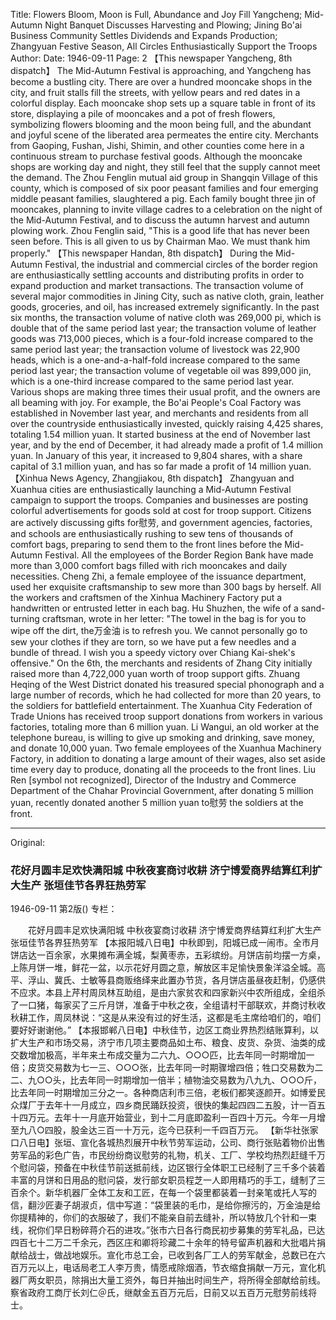 Title: Flowers Bloom, Moon is Full, Abundance and Joy Fill Yangcheng; Mid-Autumn Night Banquet Discusses Harvesting and Plowing; Jining Bo'ai Business Community Settles Dividends and Expands Production; Zhangyuan Festive Season, All Circles Enthusiastically Support the Troops
Author:
Date: 1946-09-11
Page: 2
    【This newspaper Yangcheng, 8th dispatch】 The Mid-Autumn Festival is approaching, and Yangcheng has become a bustling city. There are over a hundred mooncake shops in the city, and fruit stalls fill the streets, with yellow pears and red dates in a colorful display. Each mooncake shop sets up a square table in front of its store, displaying a pile of mooncakes and a pot of fresh flowers, symbolizing flowers blooming and the moon being full, and the abundant and joyful scene of the liberated area permeates the entire city. Merchants from Gaoping, Fushan, Jishi, Shimin, and other counties come here in a continuous stream to purchase festival goods. Although the mooncake shops are working day and night, they still feel that the supply cannot meet the demand. The Zhou Fenglin mutual aid group in Shangqin Village of this county, which is composed of six poor peasant families and four emerging middle peasant families, slaughtered a pig. Each family bought three jin of mooncakes, planning to invite village cadres to a celebration on the night of the Mid-Autumn Festival, and to discuss the autumn harvest and autumn plowing work. Zhou Fenglin said, "This is a good life that has never been seen before. This is all given to us by Chairman Mao. We must thank him properly."
    【This newspaper Handan, 8th dispatch】 During the Mid-Autumn Festival, the industrial and commercial circles of the border region are enthusiastically settling accounts and distributing profits in order to expand production and market transactions. The transaction volume of several major commodities in Jining City, such as native cloth, grain, leather goods, groceries, and oil, has increased extremely significantly. In the past six months, the transaction volume of native cloth was 269,000 pi, which is double that of the same period last year; the transaction volume of leather goods was 713,000 pieces, which is a four-fold increase compared to the same period last year; the transaction volume of livestock was 22,900 heads, which is a one-and-a-half-fold increase compared to the same period last year; the transaction volume of vegetable oil was 899,000 jin, which is a one-third increase compared to the same period last year. Various shops are making three times their usual profit, and the owners are all beaming with joy. For example, the Bo'ai People's Coal Factory was established in November last year, and merchants and residents from all over the countryside enthusiastically invested, quickly raising 4,425 shares, totaling 1.54 million yuan. It started business at the end of November last year, and by the end of December, it had already made a profit of 1.4 million yuan. In January of this year, it increased to 9,804 shares, with a share capital of 3.1 million yuan, and has so far made a profit of 14 million yuan.
    【Xinhua News Agency, Zhangjiakou, 8th dispatch】 Zhangyuan and Xuanhua cities are enthusiastically launching a Mid-Autumn Festival campaign to support the troops. Companies and businesses are posting colorful advertisements for goods sold at cost for troop support. Citizens are actively discussing gifts for慰劳, and government agencies, factories, and schools are enthusiastically rushing to sew tens of thousands of comfort bags, preparing to send them to the front lines before the Mid-Autumn Festival. All the employees of the Border Region Bank have made more than 3,000 comfort bags filled with rich mooncakes and daily necessities. Cheng Zhi, a female employee of the issuance department, used her exquisite craftsmanship to sew more than 300 bags by herself. All the workers and craftsmen of the Xinhua Machinery Factory put a handwritten or entrusted letter in each bag. Hu Shuzhen, the wife of a sand-turning craftsman, wrote in her letter: "The towel in the bag is for you to wipe off the dirt, the万金油 is to refresh you. We cannot personally go to sew your clothes if they are torn, so we have put a few needles and a bundle of thread. I wish you a speedy victory over Chiang Kai-shek's offensive." On the 6th, the merchants and residents of Zhang City initially raised more than 4,722,000 yuan worth of troop support gifts. Zhuang Heqing of the West District donated his treasured special phonograph and a large number of records, which he had collected for more than 20 years, to the soldiers for battlefield entertainment. The Xuanhua City Federation of Trade Unions has received troop support donations from workers in various factories, totaling more than 6 million yuan. Li Wangui, an old worker at the telephone bureau, is willing to give up smoking and drinking, save money, and donate 10,000 yuan. Two female employees of the Xuanhua Machinery Factory, in addition to donating a large amount of their wages, also set aside time every day to produce, donating all the proceeds to the front lines. Liu Ren [symbol not recognized], Director of the Industry and Commerce Department of the Chahar Provincial Government, after donating 5 million yuan, recently donated another 5 million yuan to慰劳 the soldiers at the front.



<hr /> 

Original: 


### 花好月圆丰足欢快满阳城  中秋夜宴商讨收耕  济宁博爱商界结算红利扩大生产  张垣佳节各界狂热劳军

1946-09-11
第2版()
专栏：

　　花好月圆丰足欢快满阳城
    中秋夜宴商讨收耕
    济宁博爱商界结算红利扩大生产
    张垣佳节各界狂热劳军
    【本报阳城八日电】中秋即到，阳城已成一闹市。全市月饼店达一百余家，水果摊布满全城，梨黄枣赤，五彩缤纷。月饼店前均摆一方桌，上陈月饼一堆，鲜花一盆，以示花好月圆之意，解放区丰足愉快景象洋溢全城。高平、浮山、冀氏、士敏等县商贩络绎来此置办节货，各月饼店虽昼夜赶制，仍感供不应求。本县上芹村周凤林互助组，是由六家贫农和四家新兴中农所组成，全组杀了一口猪，每家买了三斤月饼，准备于中秋之夜，全组请村干部联欢，并商讨秋收秋耕工作，周凤林说：“这是从来没有过的好生活，这都是毛主席给咱们的，咱们要好好谢谢他。”
    【本报邯郸八日电】中秋佳节，边区工商业界热烈结账算利，以扩大生产和市场交易，济宁市几项主要商品如土布、粮食、皮货、杂货、油类的成交数增加极高，半年来土布成交量为二六九、○○○匹，比去年同一时期增加一倍；皮货交易数为七一三、○○○张，比去年同一时期骤增四倍；牲口交易数为二二、九○○头，比去年同一时期增加一倍半；植物油交易数为八九九、○○○斤，比去年同一时期增加三分之一。各种商店利市三倍，老板们都笑逐颜开。如博爱民众煤厂于去年十一月成立，四乡商民踊跃投资，很快的集起四四二五股，计一百五十四万元。去年十一月底开始营业，到十二月底即盈利一百四十万元。今年一月增至九八○四股，股金达三百一十万元，迄今已获利一千四百万元。
    【新华社张家口八日电】张垣、宣化各城热烈展开中秋节劳军运动，公司、商行张贴着物价出售劳军品的彩色广告，市民纷纷商议慰劳的礼物，机关、工厂、学校均热烈赶缝千万个慰问袋，预备在中秋佳节前送抵前线，边区银行全体职工已经制了三千多个装着丰富的月饼和日用品的慰问袋，发行部女职员程芝一人即用精巧的手工，缝制了三百余个。新华机器厂全体工友和工匠，在每一个袋里都装着一封亲笔或托人写的信，翻沙匠妻子胡淑贞，信中写道：“袋里装的毛巾，是给你擦污的，万金油是给你提精神的，你们的衣服破了，我们不能亲自前去缝补，所以特放几个针和一束线，祝你们早日粉碎蒋介石的进攻。”张市六日各行商民初步募集的劳军礼品，已达四百七十二万二千余元，西区庄和卿将珍藏二十余年的特号留声机器和大批唱片捐献给战士，做战地娱乐。宣化市总工会，已收到各厂工人的劳军献金，总数已在六百万元以上，电话局老工人李万贵，情愿戒除烟酒，节衣缩食捐献一万元，宣化机器厂两女职员，除捐出大量工资外，每日并抽出时间生产，将所得全部献给前线。察省政府工商厅长刘仁＠氏，继献金五百万元后，日前又以五百万元慰劳前线将士。

